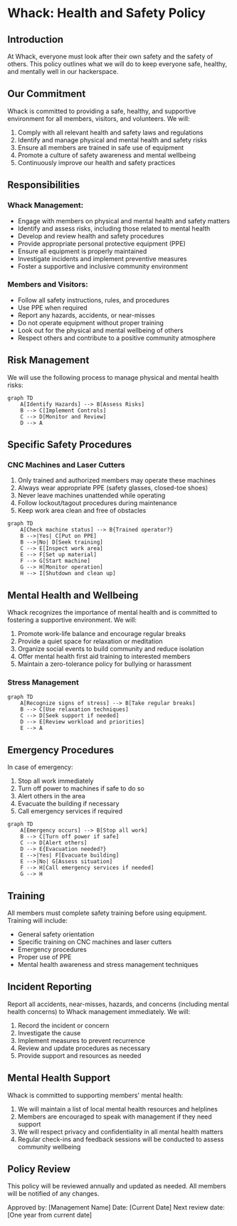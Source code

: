 # Whack: Health and Safety Policy

## Introduction

At Whack, everyone must look after their own safety and the safety of others. This policy outlines what we will do to keep everyone safe, healthy, and mentally well in our hackerspace.

## Our Commitment

Whack is committed to providing a safe, healthy, and supportive environment for all members, visitors, and volunteers. We will:

1. Comply with all relevant health and safety laws and regulations
2. Identify and manage physical and mental health and safety risks
3. Ensure all members are trained in safe use of equipment
4. Promote a culture of safety awareness and mental wellbeing
5. Continuously improve our health and safety practices

## Responsibilities

### Whack Management:

- Engage with members on physical and mental health and safety matters
- Identify and assess risks, including those related to mental health
- Develop and review health and safety procedures
- Provide appropriate personal protective equipment (PPE)
- Ensure all equipment is properly maintained
- Investigate incidents and implement preventive measures
- Foster a supportive and inclusive community environment

### Members and Visitors:

- Follow all safety instructions, rules, and procedures
- Use PPE when required
- Report any hazards, accidents, or near-misses
- Do not operate equipment without proper training
- Look out for the physical and mental wellbeing of others
- Respect others and contribute to a positive community atmosphere

## Risk Management

We will use the following process to manage physical and mental health risks:

```mermaid
graph TD
    A[Identify Hazards] --> B[Assess Risks]
    B --> C[Implement Controls]
    C --> D[Monitor and Review]
    D --> A
```

## Specific Safety Procedures

### CNC Machines and Laser Cutters

1. Only trained and authorized members may operate these machines
2. Always wear appropriate PPE (safety glasses, closed-toe shoes)
3. Never leave machines unattended while operating
4. Follow lockout/tagout procedures during maintenance
5. Keep work area clean and free of obstacles

```mermaid
graph TD
    A[Check machine status] --> B{Trained operator?}
    B -->|Yes| C[Put on PPE]
    B -->|No| D[Seek training]
    C --> E[Inspect work area]
    E --> F[Set up material]
    F --> G[Start machine]
    G --> H[Monitor operation]
    H --> I[Shutdown and clean up]
```

## Mental Health and Wellbeing

Whack recognizes the importance of mental health and is committed to fostering a supportive environment. We will:

1. Promote work-life balance and encourage regular breaks
2. Provide a quiet space for relaxation or meditation
3. Organize social events to build community and reduce isolation
4. Offer mental health first aid training to interested members
5. Maintain a zero-tolerance policy for bullying or harassment

### Stress Management

```mermaid
graph TD
    A[Recognize signs of stress] --> B[Take regular breaks]
    B --> C[Use relaxation techniques]
    C --> D[Seek support if needed]
    D --> E[Review workload and priorities]
    E --> A
```

## Emergency Procedures

In case of emergency:

1. Stop all work immediately
2. Turn off power to machines if safe to do so
3. Alert others in the area
4. Evacuate the building if necessary
5. Call emergency services if required

```mermaid
graph TD
    A[Emergency occurs] --> B[Stop all work]
    B --> C[Turn off power if safe]
    C --> D[Alert others]
    D --> E{Evacuation needed?}
    E -->|Yes| F[Evacuate building]
    E -->|No| G[Assess situation]
    F --> H[Call emergency services if needed]
    G --> H
```

## Training

All members must complete safety training before using equipment. Training will include:

- General safety orientation
- Specific training on CNC machines and laser cutters
- Emergency procedures
- Proper use of PPE
- Mental health awareness and stress management techniques

## Incident Reporting

Report all accidents, near-misses, hazards, and concerns (including mental health concerns) to Whack management immediately. We will:

1. Record the incident or concern
2. Investigate the cause
3. Implement measures to prevent recurrence
4. Review and update procedures as necessary
5. Provide support and resources as needed

## Mental Health Support

Whack is committed to supporting members' mental health:

1. We will maintain a list of local mental health resources and helplines
2. Members are encouraged to speak with management if they need support
3. We will respect privacy and confidentiality in all mental health matters
4. Regular check-ins and feedback sessions will be conducted to assess community wellbeing

## Policy Review

This policy will be reviewed annually and updated as needed. All members will be notified of any changes.

Approved by: [Management Name]
Date: [Current Date]
Next review date: [One year from current date]
